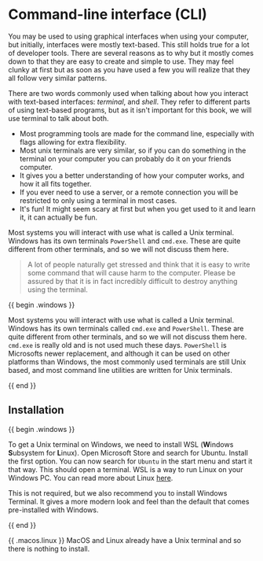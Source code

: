 <!-- > This chapter introduces a lot of terminology, you can find most terms in [the glossary](../glossary.md#command-line-terms). -->

# Command-line interface (CLI)

You may be used to using graphical interfaces when using your computer, but initially, interfaces were mostly text-based. This still holds true for a lot of developer tools. There are several reasons as to why but it mostly comes down to that they are easy to create and simple to use. They may feel clunky at first but as soon as you have used a few you will realize that they all follow very similar patterns.

There are two words commonly used when talking about how you interact with text-based interfaces: _terminal_, and _shell_. They refer to different parts of using text-based programs, but as it isn't important for this book, we will use terminal to talk about both.

- Most programming tools are made for the command line, especially with flags allowing for extra flexibility.
- Most unix terminals are very similar, so if you can do something in the terminal on your computer you can probably do it on your friends computer.
- It gives you a better understanding of how your computer works, and how it all fits together.
- If you ever need to use a server, or a remote connection you will be restricted to only using a terminal in most cases.
- It's fun! It might seem scary at first but when you get used to it and learn it, it can actually be fun.

Most systems you will interact with use what is called a Unix terminal. Windows has its own terminals `PowerShell` and `cmd.exe`. These are quite different from other terminals, and so we will not discuss them here.

> A lot of people naturally get stressed and think that it is easy to write some command that will cause harm to the computer. Please be assured by that it is in fact incredibly difficult to destroy anything using the terminal.

{{ begin .windows }}

Most systems you will interact with use what is called a Unix terminal. Windows has its own terminals called `cmd.exe` and `PowerShell`. These are quite different from other terminals, and so we will not discuss them here. `cmd.exe` is really old and is not used much these days. `PowerShell` is Microsofts newer replacement, and although it can be used on other platforms than Windows, the most commonly used terminals are still Unix based, and most command line utilities are written for Unix terminals.

{{ end }}

## Installation

{{ begin .windows }}

<!-- WSL could be difficult to install on Windows 11 due to execution policies -->
To get a Unix terminal on Windows, we need to install WSL (**W**indows **S**ubsystem for **L**inux). Open Microsoft Store and search for Ubuntu. Install the first option. You can now search for `Ubuntu` in the start menu and start it that way. This should open a terminal. WSL is a way to run Linux on your Windows PC. You can read more about Linux [here](../linux.md).

This is not required, but we also recommend you to install Windows Terminal. It gives a more modern look and feel than the default that comes pre-installed with Windows.

{{ end }}

{{ .macos.linux }}
MacOS and Linux already have a Unix terminal and so there is nothing to install.
